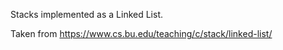 Stacks implemented as a Linked List.

Taken from https://www.cs.bu.edu/teaching/c/stack/linked-list/
